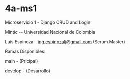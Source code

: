 # 4a-ms1
Microservicio 1 - Django CRUD and Login

Mintic -- Universidad Nacional de Colombia

Luis Espinoza - ing.espinozalj@gmail.com (Scrum Master)

Ramas Disponibles:

main - (Pricipal)

develop - (Desarrollo)
